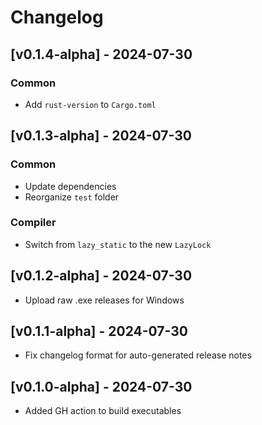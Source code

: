 # Changelog

## [v0.1.4-alpha] - 2024-07-30

### Common

- Add `rust-version` to `Cargo.toml`

## [v0.1.3-alpha] - 2024-07-30

### Common

- Update dependencies
- Reorganize `test` folder

### Compiler

- Switch from `lazy_static` to the new `LazyLock`

## [v0.1.2-alpha] - 2024-07-30

- Upload raw .exe releases for Windows

## [v0.1.1-alpha] - 2024-07-30

- Fix changelog format for auto-generated release notes

## [v0.1.0-alpha] - 2024-07-30

- Added GH action to build executables